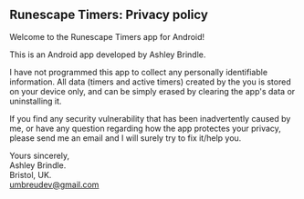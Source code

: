 ## Runescape Timers: Privacy policy

Welcome to the Runescape Timers app for Android!

This is an Android app developed by Ashley Brindle.

I have not programmed this app to collect any personally identifiable information. All data (timers and active timers) created by the you is stored on your device only, and can be simply erased by clearing the app's data or uninstalling it.

If you find any security vulnerability that has been inadvertently caused by me, or have any question regarding how the app protectes your privacy, please send me an email and I will surely try to fix it/help you.

Yours sincerely,  
Ashley Brindle.  
Bristol, UK.  
umbreudev@gmail.com
